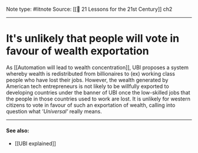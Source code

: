 Note type: #litnote
Source: [[📖 21 Lessons for the 21st Century]] ch2

---
# It's unlikely that people will vote in favour of wealth exportation
As [[Automation will lead to wealth concentration]], UBI proposes a system whereby wealth is redistributed from billionaires to (ex) working class people who have lost their jobs. However, the wealth generated by American tech entrepreneurs is not likely to be willfully exported to developing countries under the banner of UBI once the low-skilled jobs that the people in those countries used to work are lost. It is unlikely for western citizens to vote in favour of such an exportation of wealth, calling into question what *'Universal'* really means.

---
#### See also:
- [[UBI explained]]